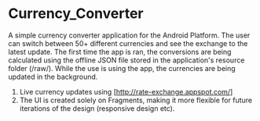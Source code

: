 # Currency_Converter

A simple currency converter application for the Android Platform. The user can switch between 50+ different currencies and see the exchange to the latest update. The first time the app is ran, the conversions are being calculated using the offline JSON file stored in the application's resource folder (/raw/). While the use is using the app, the currencies are being updated in the background.

1. Live currency updates using [http://rate-exchange.appspot.com/]
2. The UI is created solely on Fragments, making it more flexible for future iterations of the design (responsive design etc).

